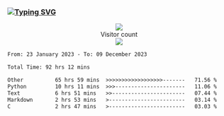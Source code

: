 ### <a href="https://git.io/typing-svg"><img src="https://readme-typing-svg.herokuapp.com?font=Fira+Code&pause=1000&width=435&lines=+Hi+%F0%9F%91%8B+There+is+Chenghow" alt="Typing SVG" /></a>
<p align="center"> 
  <img src="https://github-readme-stats.vercel.app/api?username=chenghow&show_icons=true"><br>
  Visitor count<br>
  <img src="https://profile-counter.glitch.me/chenghow/count.svg">
</p>

<!--START_SECTION:waka-->

```txt
From: 23 January 2023 - To: 09 December 2023

Total Time: 92 hrs 12 mins

Other          65 hrs 59 mins  >>>>>>>>>>>>>>>>>>-------   71.56 %
Python         10 hrs 11 mins  >>>----------------------   11.06 %
Text           6 hrs 51 mins   >>-----------------------   07.44 %
Markdown       2 hrs 53 mins   >------------------------   03.14 %
C              2 hrs 47 mins   >------------------------   03.03 %
```

<!--END_SECTION:waka-->
